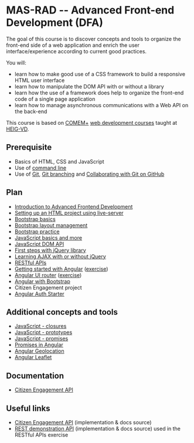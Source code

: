 # MAS-RAD -- Advanced Front-end Development (DFA)

The goal of this course is to discover concepts and tools to organize the front-end side of a web application and enrich the user interface/experience according to current good practices.

You will:

- learn how to make good use of a CSS framework to build a responsive HTML user interface
- learn how to manipulate the DOM API with or without a library
- learn how the use of a framework does help to organize the front-end code of a single page application
- learn how to manage asynchronous communications with a Web API on the back-end

This course is based on [COMEM+][comem] [web development courses][comem-webdev] taught at [HEIG-VD][heig].

## Prerequisite

- Basics of HTML, CSS and JavaScript
- Use of [command line][cli]
- Use of [Git][git], [Git branching][git-b] and [Collaborating with Git on GitHub][collab]

## Plan

- [Introduction to Advanced Frontend Development][dfa]
- [Setting up an HTML project using live-server][projset]
- [Bootstrap basics][bb]
- [Bootstrap layout management][blm]
- [Bootstrap practice][bex]
- [JavaScript basics and more][js-bas]
- [JavaScript DOM API][js-dom]
- [First steps with jQuery library][jq-dom]
- [Learning AJAX with or without jQuery][js-ajax]
- [RESTful APIs][rest]
- [Getting started with Angular][ng] ([exercise][ng-exercise])
- [Angular UI router][ng-ui-router] ([exercise][ng-ui-router-exercise])
- [Angular with Bootstrap][ng-bootstrap]
- Citizen Engagement project
- [Angular Auth Starter][ng-starter]

## Additional concepts and tools

- [JavaScript - closures][js-clos]
- [JavaScript - prototypes][js-prot]
- [JavaScript - promises][js-prom]
- [Promises in Angular][ng-prom]
- [Angular Geolocation][geo-api]
- [Angular Leaflet][angular-leafet]

## Documentation

- [Citizen Engagement API][citizen-engagement-api-docs]

## Useful links

- [Citizen Engagement API][citizen-engagement-api] (implementation & docs source)
- [REST demonstration API][rest-demo] (implementation & docs source) used in the RESTful APIs exercise

[comem]: http://www.heig-vd.ch/comem
[comem-webdev]: https://github.com/MediaComem/comem-webdev
[heig]: http://www.heig-vd.ch
[cli]: https://mediacomem.github.io/comem-webdev-docs/2017/subjects/cli?home=MediaComem%2Fcomem-masrad-dfa%23readme
[git]: https://mediacomem.github.io/comem-webdev-docs/2017/subjects/git?home=MediaComem%2Fcomem-masrad-dfa%23readme
[git-b]: https://mediacomem.github.io/comem-webdev-docs/2017/subjects/git-branching?home=MediaComem%2Fcomem-masrad-dfa%23readme
[collab]: https://mediacomem.github.io/comem-webdev-docs/2017/subjects/git-collaborating?home=MediaComem%2Fcomem-masrad-dfa%23readme
[dfa]: https://mediacomem.github.io/comem-webdev-docs/2017/subjects/masrad-intro?home=MediaComem%2Fcomem-masrad-dfa%23readme
[projset]: https://mediacomem.github.io/comem-webdev-docs/2017/subjects/masrad-project-setup?home=MediaComem%2Fcomem-masrad-dfa%23readme
[bb]: https://mediacomem.github.io/comem-webdev-docs/2017/subjects/bootstrap?home=MediaComem%2Fcomem-masrad-dfa%23readme
[blm]: https://mediacomem.github.io/comem-webdev-docs/2017/subjects/bootstrap-layout-management?home=MediaComem%2Fcomem-masrad-dfa%23readme
[bex]: https://mediacomem.github.io/comem-webdev-docs/2017/subjects/masrad-bootstrap-practice?home=MediaComem%2Fcomem-masrad-dfa%23readme
[citizen-engagement-api]: https://github.com/MediaComem/comem-citizen-engagement-api
[citizen-engagement-api-docs]: https://mediacomem.github.io/comem-citizen-engagement-api/
[js-bas]: https://mediacomem.github.io/comem-webdev-docs/2017/subjects/js?home=MediaComem%2Fcomem-masrad-dfa%23readme
[js-dom]: https://mediacomem.github.io/comem-webdev-docs/2017/subjects/js-dom?home=MediaComem%2Fcomem-masrad-dfa%23readme
[js-ajax]: https://mediacomem.github.io/comem-webdev-docs/2017/subjects/js-ajax?home=MediaComem%2Fcomem-masrad-dfa%23readme
[jq-dom]: https://mediacomem.github.io/comem-webdev-docs/2017/subjects/jquery-dom?home=MediaComem%2Fcomem-masrad-dfa%23readme
[ng]: https://mediacomem.github.io/comem-webdev-docs/2017/subjects/angular?home=MediaComem%2Fcomem-masrad-dfa%23readme
[ng-bootstrap]: https://mediacomem.github.io/comem-webdev-docs/2017/subjects/angular-ui-bootstrap?home=MediaComem%2Fcomem-masrad-dfa%23readme
[ng-exercise]: https://github.com/MediaComem/comem-masrad-dfa-angular-exercise
[ng-prom]: https://mediacomem.github.io/comem-webdev-docs/2017/subjects/angular-promises?home=MediaComem%2Fcomem-masrad-dfa%23readme
[ng-ui-router]: https://mediacomem.github.io/comem-webdev-docs/2017/subjects/angular-ui-router?home=MediaComem%2Fcomem-masrad-dfa%23readme
[ng-ui-router-exercise]: https://github.com/MediaComem/comem-webdev-angular-ui-router-exercise
[js-clos]: https://mediacomem.github.io/comem-webdev-docs/2017/subjects/js-closures?home=MediaComem%2Fcomem-masrad-dfa%23readme
[js-prom]: https://mediacomem.github.io/comem-webdev-docs/2017/subjects/js-promises?home=MediaComem%2Fcomem-masrad-dfa%23readme
[js-prot]: https://mediacomem.github.io/comem-webdev-docs/2017/subjects/js-prototypes?home=MediaComem%2Fcomem-masrad-dfa%23readme
[geo-api]: https://mediacomem.github.io/comem-webdev-docs/2017/subjects/angular-geolocation/
[mapbox]: https://www.mapbox.com/mapbox.js/api/v3.0.1/
[rest]: https://mediacomem.github.io/comem-webdev-docs/2017/subjects/rest?home=MediaComem%2Fcomem-masrad-dfa%23readme
[rest-demo]: https://github.com/MediaComem/comem-webdev-express-rest-demo
[ng-starter]: https://mediacomem.github.io/comem-webdev-docs/2017/subjects/angular-auth-starter/
[angular-leafet]: https://mediacomem.github.io/comem-webdev-docs/2017/subjects/angular-leaflet/
